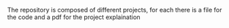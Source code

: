 The repository is composed of different projects, for each there is a file for the code and a pdf for the project explaination
